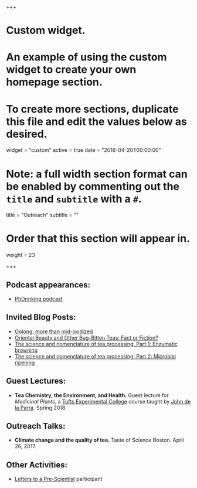 +++
# Custom widget.
# An example of using the custom widget to create your own homepage section.
# To create more sections, duplicate this file and edit the values below as desired.
widget = "custom"
active = true
date = "2016-04-20T00:00:00"

# Note: a full width section format can be enabled by commenting out the `title` and `subtitle` with a `#`.
title = "Outreach"
subtitle = ""

# Order that this section will appear in.
weight = 23

+++
## Podcast appearances:

- [PhDrinking podcast](https://soundcloud.com/phdrinking/tea-totaling)

## Invited Blog Posts:

- [Oolong: more than mid-oxidized](http://www.teageek.net/blog/2018/03/oolong-mid-oxidized/)
- [Oriental Beauty and Other Bug-Bitten Teas: Fact or Fiction?](https://worldoftea.org/oriental-beauty-bug-bitten-teas/)
- [The science and nomenclature of tea processing. Part 1: Enzymatic browning](http://www.teageek.net/blog/2017/02/tea-terminology-part-1/)
- [The science and nomenclature of tea processing. Part 2: Microbial ripening](http://www.teageek.net/blog/2017/02/science-nomenclature-tea-processing-part-2-microbial-ripening/)

## Guest Lectures:

- **Tea Chemistry, the Environment, and Health.** Guest lecture for *Medicinal Plants*, a [Tufts Experimental College](http://www.excollege.tufts.edu/) course taught by [John de la Parra](https://harvard.academia.edu/JohndelaParra). Spring 2018.

## Outreach Talks:

 - **Climate change and the quality of tea.** Taste of Science Boston. April 26, 2017.

## Other Activities:

 - [Letters to a Pre-Scientist](http://www.prescientist.org/) participant


